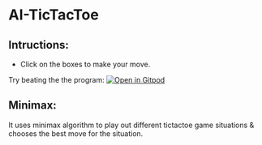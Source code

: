 # AI-TicTacToe
## Intructions:
- Click on the boxes to make your move.

Try beating the the program: [![Open in Gitpod](https://gitpod.io/button/open-in-gitpod.svg)](https://gitpod.io/#https://github.com/ihammadasghar/AI-TicTacToe)

## Minimax:
It uses minimax algorithm to play out different tictactoe game situations & chooses the best move for the situation.
